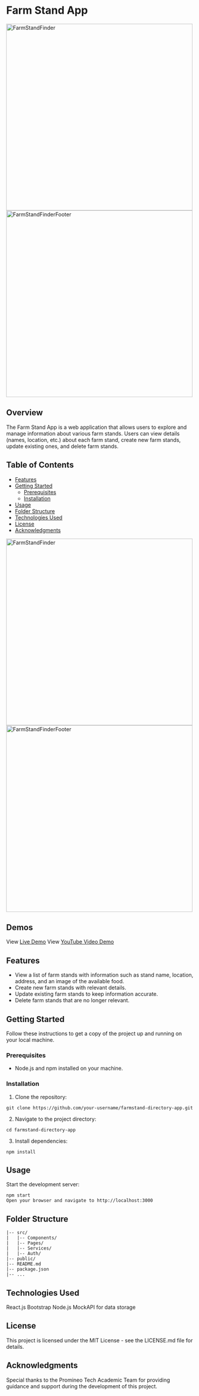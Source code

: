 # Farm Stand App
<img width="500" alt="FarmStandFinder" src="https://github.com/bgaskins/final_proj_unit_sixteen/assets/96695276/9821d499-11ab-456a-909b-55dbaab6f2d9">
<img width="500" alt="FarmStandFinderFooter" src="https://github.com/bgaskins/final_proj_unit_sixteen/assets/96695276/6aeb3d83-a60c-4de5-bb88-19d1f884590f">

## Overview

The Farm Stand App is a web application that allows users to explore and manage information about various farm stands. Users can view details (names, location, etc.) about each farm stand, create new farm stands, update existing ones, and delete farm stands.

## Table of Contents

- [Features](#features)
- [Getting Started](#getting-started)
  - [Prerequisites](#prerequisites)
  - [Installation](#installation)
- [Usage](#usage)
- [Folder Structure](#folder-structure)
- [Technologies Used](#technologies-used)
- [License](#license)
- [Acknowledgments](#acknowledgments)

<img width="500" alt="FarmStandFinder" src="https://github.com/bgaskins/final_proj_unit_sixteen/assets/96695276/9821d499-11ab-456a-909b-55dbaab6f2d9">
<img width="500" alt="FarmStandFinderFooter" src="https://github.com/bgaskins/final_proj_unit_sixteen/assets/96695276/6aeb3d83-a60c-4de5-bb88-19d1f884590f">

## Demos

View [Live Demo](https://farm-stand-finder.vercel.app/)
View [YouTube Video Demo](https://youtu.be/8tSOpw_XyAI)

## Features

- View a list of farm stands with information such as stand name, location, address, and an image of the available food.
- Create new farm stands with relevant details.
- Update existing farm stands to keep information accurate.
- Delete farm stands that are no longer relevant.

## Getting Started

Follow these instructions to get a copy of the project up and running on your local machine.

### Prerequisites

- Node.js and npm installed on your machine.

### Installation

1. Clone the repository:

`git clone https://github.com/your-username/farmstand-directory-app.git`

2. Navigate to the project directory:

`cd farmstand-directory-app`

3. Install dependencies:

`npm install`

## Usage

Start the development server:

```
npm start
Open your browser and navigate to http://localhost:3000
```

## Folder Structure

```farmstand-directory-app/
|-- src/
|   |-- Components/
|   |-- Pages/
|   |-- Services/
|   |-- Auth/
|-- public/
|-- README.md
|-- package.json
|-- ...
```

## Technologies Used

React.js
Bootstrap
Node.js
MockAPI for data storage

## License

This project is licensed under the MIT License - see the LICENSE.md file for details.

## Acknowledgments

Special thanks to the Promineo Tech Academic Team for providing guidance and support during the development of this project.
